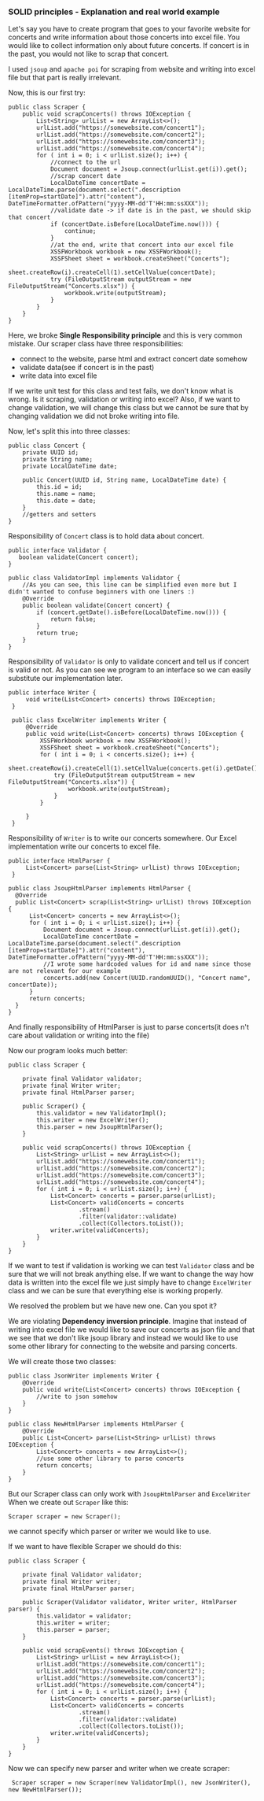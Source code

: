 ### SOLID principles - Explanation and real world example

Let's say you have to create program that goes to your favorite website for concerts and write information about
those concerts into excel file. You would like to collect information only about future concerts.
 If concert is in the past, you would not like to scrap that concert.

I used `jsoup` and `apache poi` for scraping from website and writing into excel file but that part is really
irrelevant.

Now, this is our first try:

```
public class Scraper {
    public void scrapConcerts() throws IOException {
        List<String> urlList = new ArrayList<>();
        urlList.add("https://somewebsite.com/concert1");
        urlList.add("https://somewebsite.com/concert2");
        urlList.add("https://somewebsite.com/concert3");
        urlList.add("https://somewebsite.com/concert4");
        for ( int i = 0; i < urlList.size(); i++) {
            //connect to the url
            Document document = Jsoup.connect(urlList.get(i)).get();
            //scrap concert date
            LocalDateTime concertDate = LocalDateTime.parse(document.select(".description [itemProp=startDate]").attr("content"), DateTimeFormatter.ofPattern("yyyy-MM-dd'T'HH:mm:ssXXX"));
            //validate date -> if date is in the past, we should skip that concert
            if (concertDate.isBefore(LocalDateTime.now())) {
                continue;
            }
            //at the end, write that concert into our excel file
            XSSFWorkbook workbook = new XSSFWorkbook();
            XSSFSheet sheet = workbook.createSheet("Concerts");
            sheet.createRow(i).createCell(1).setCellValue(concertDate);
            try (FileOutputStream outputStream = new FileOutputStream("Concerts.xlsx")) {
                workbook.write(outputStream);
            }
        }
    }
}
```

Here, we broke **Single Responsibility principle** and this is very common mistake. 
Our scraper class have three responsibilities: 
- connect to the website, parse html and extract concert date somehow
- validate data(see if concert is in the past)
- write data into excel file

If we write unit test for this class and test fails, we don't know what is wrong.
 Is it scraping, validation or writing into excel?
 Also, if we want to change validation, we will change this class but we cannot be sure that by changing validation we
 did not broke writing into file.
 
 Now, let's split this into three classes:
 
 ```
 public class Concert {
     private UUID id;
     private String name;
     private LocalDateTime date;
 
     public Concert(UUID id, String name, LocalDateTime date) {
         this.id = id;
         this.name = name;
         this.date = date;
     }
     //getters and setters
 }
 ```
 
Responsibility of `Concert` class is to hold data about concert.
 
 ```
 public interface Validator {
    boolean validate(Concert concert);
 }
 
 public class ValidatorImpl implements Validator {
     //As you can see, this line can be simplified even more but I didn't wanted to confuse beginners with one liners :)
     @Override
     public boolean validate(Concert concert) {
         if (concert.getDate().isBefore(LocalDateTime.now())) {
             return false;
         } 
         return true;
     }
 } 
 ```
 
 Responsibility of `Validator` is only to validate concert and tell us if concert is valid or not.
 As you can see we program to an interface so we can easily substitute our implementation later.
 
 
 ```
 public interface Writer {
      void write(List<Concert> concerts) throws IOException;
  }
   
  public class ExcelWriter implements Writer {
      @Override
      public void write(List<Concert> concerts) throws IOException {
          XSSFWorkbook workbook = new XSSFWorkbook();
          XSSFSheet sheet = workbook.createSheet("Concerts");
          for ( int i = 0; i < concerts.size(); i++) {
              sheet.createRow(i).createCell(1).setCellValue(concerts.get(i).getDate());
              try (FileOutputStream outputStream = new FileOutputStream("Concerts.xlsx")) {
                  workbook.write(outputStream);
              } 
          }
          
      }
  }
 ``` 
 
 Responsibility of `Writer` is to write our concerts somewhere. Our Excel implementation
 write our concerts to excel file.
 
 ```
 public interface HtmlParser {
      List<Concert> parse(List<String> urlList) throws IOException;
  }
   
 public class JsoupHtmlParser implements HtmlParser {
   @Override
   public List<Concert> scrap(List<String> urlList) throws IOException {
       List<Concert> concerts = new ArrayList<>();
       for ( int i = 0; i < urlList.size(); i++) {
           Document document = Jsoup.connect(urlList.get(i)).get();
           LocalDateTime concertDate = LocalDateTime.parse(document.select(".description [itemProp=startDate]").attr("content"), DateTimeFormatter.ofPattern("yyyy-MM-dd'T'HH:mm:ssXXX"));
           //I wrote some hardcoded values for id and name since those are not relevant for our example
           concerts.add(new Concert(UUID.randomUUID(), "Concert name", concertDate));
       }
       return concerts;
   }
 }
 ```
 
 And finally responsibility of HtmlParser is just to parse concerts(it does n't care about validation or writing into the file)
 
 Now our program looks much better:
 
 ```
 public class Scraper {
 
     private final Validator validator;
     private final Writer writer;
     private final HtmlParser parser;
 
     public Scraper() {
         this.validator = new ValidatorImpl();
         this.writer = new ExcelWriter();
         this.parser = new JsoupHtmlParser();
     }
 
     public void scrapConcerts() throws IOException {
         List<String> urlList = new ArrayList<>();
         urlList.add("https://somewebsite.com/concert1");
         urlList.add("https://somewebsite.com/concert2");
         urlList.add("https://somewebsite.com/concert3");
         urlList.add("https://somewebsite.com/concert4");
         for ( int i = 0; i < urlList.size(); i++) {
             List<Concert> concerts = parser.parse(urlList);
             List<Concert> validConcerts = concerts
                     .stream()
                     .filter(validator::validate)
                     .collect(Collectors.toList());
             writer.write(validConcerts);
         }
     }
 }
 ```
 
 If we want to test if validation is working we can test `Validator` class and be sure 
 that we will not break anything else. If we want to change the way how data is written into 
 the excel file we just simply have to change `ExcelWriter` class and we can be sure that everything 
 else is working properly.
 
 We resolved the problem but we have new one. Can you spot it?
 
 We are violating **Dependency inversion principle**. Imagine that instead of writing into
 excel file we would like to save our concerts as json file and that we see that we don't like
 jsoup library and instead we would like to use some other library for connecting to the website
 and parsing concerts.
 
 We will create those two classes:
 
 ```
 public class JsonWriter implements Writer {
     @Override
     public void write(List<Concert> concerts) throws IOException {
         //write to json somehow
     }
 }
 
 public class NewHtmlParser implements HtmlParser {
     @Override
     public List<Concert> parse(List<String> urlList) throws IOException {
         List<Concert> concerts = new ArrayList<>();
         //use some other library to parse concerts
         return concerts;
     }
 }
 ```
 
 But our Scraper class can only work with `JsoupHtmlParser` and `ExcelWriter`
 When we create out `Scraper` like this:
 
 ```
 Scraper scraper = new Scraper();
 ```
 
 we cannot specify which parser or writer we would like to use.
 
 If we want to have flexible Scraper we should do this:
 
 ```
 public class Scraper {
 
     private final Validator validator;
     private final Writer writer;
     private final HtmlParser parser;
 
     public Scraper(Validator validator, Writer writer, HtmlParser parser) {
         this.validator = validator;
         this.writer = writer;
         this.parser = parser;
     }
 
     public void scrapEvents() throws IOException {
         List<String> urlList = new ArrayList<>();
         urlList.add("https://somewebsite.com/concert1");
         urlList.add("https://somewebsite.com/concert2");
         urlList.add("https://somewebsite.com/concert3");
         urlList.add("https://somewebsite.com/concert4");
         for ( int i = 0; i < urlList.size(); i++) {
             List<Concert> concerts = parser.parse(urlList);
             List<Concert> validConcerts = concerts
                     .stream()
                     .filter(validator::validate)
                     .collect(Collectors.toList());
             writer.write(validConcerts);
         }
     }
 }
 ```
 
 Now we can specify new parser and writer when we create scraper:
 
 ``` Scraper scraper = new Scraper(new ValidatorImpl(), new JsonWriter(), new NewHtmlParser());```
 
 
 
 
 
